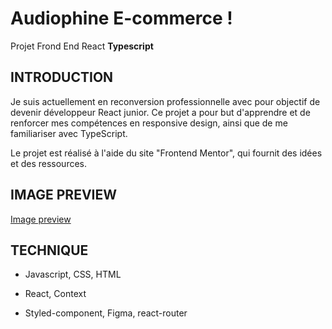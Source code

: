 # Audiophine E-commerce !

Projet Frond End React **Typescript**

## INTRODUCTION

Je suis actuellement en reconversion professionnelle avec pour objectif de devenir développeur React junior.
Ce projet a pour but d'apprendre et de renforcer mes compétences en responsive design, ainsi que de me familiariser avec TypeScript.

Le projet est réalisé à l'aide du site "Frontend Mentor", qui fournit des idées et des ressources.

## IMAGE PREVIEW

[Image preview](./public/images/preview-project)

## TECHNIQUE

- Javascript, CSS, HTML 

- React, Context

- Styled-component, Figma, react-router
